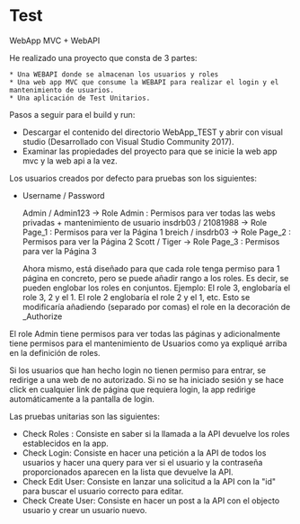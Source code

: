 # Test
WebApp MVC + WebAPI


  He realizado una proyecto que consta de 3 partes:
  
    * Una WEBAPI donde se almacenan los usuarios y roles
    * Una web app MVC que consume la WEBAPI para realizar el login y el mantenimiento de usuarios.
    * Una aplicación de Test Unitarios.

Pasos a seguir para el build y run:

* Descargar el contenido del directorio WebApp_TEST y abrir con visual studio (Desarrollado con Visual Studio Community 2017).
* Examinar las propiedades del proyecto para que se inicie la web app mvc y la web api a la vez.

Los usuarios creados por defecto para pruebas son los siguientes:

  * Username / Password
  
      Admin / Admin123 -> Role Admin : Permisos para ver todas las webs privadas + mantenimiento de usuario
      insdrb03 / 21081988 -> Role Page_1 : Permisos para ver la Página 1
      breich / insdrb03 -> Role Page_2 : Permisos para ver la Página 2
      Scott / Tiger -> Role Page_3 : Permisos para ver la Página 3
      
      
      Ahora mismo, está diseñado para que cada role tenga permiso para 1 página en concreto, pero se puede añadir rango a los roles.
      Es decir, se pueden englobar los roles en conjuntos. Ejemplo: El role 3, englobaría el role 3, 2 y el 1. El role 2 englobaría el role 2 y el 1, etc.
Esto se modificaría añadiendo (separado por comas) el role en la decoración de _Authorize
 
 
 El role Admin tiene permisos para ver todas las páginas y adicionalmente tiene permisos para el mantenimiento de Usuarios como ya expliqué arriba en la definición de roles.
 
 Si los usuarios que han hecho login no tienen permiso para entrar, se redirige a una web de no autorizado.
 Si no se ha iniciado sesión y se hace click en cualquier link de página que requiera login, la app redirige automáticamente a la pantalla de login.
 
 
 Las pruebas unitarias son las siguientes:
 
  * Check Roles : Consiste en saber si la llamada a la API devuelve los roles establecidos en la app.
  * Check Login:  Consiste en hacer una petición a la API de todos los usuarios y hacer una query para ver si el usuario y la contraseña proporcionados aparecen en la lista que devuelve la API.
  * Check Edit User: Consiste en lanzar una solicitud a la API con la "id" para buscar el usuario correcto para editar.
  * Check Create User: Consiste en hacer un post a la API con el objecto usuario y crear un usuario nuevo.
